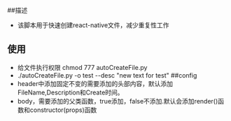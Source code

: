 ##描述
- 该脚本用于快速创建react-native文件，减少重复性工作
## 使用
- 给文件执行权限 chmod 777 autoCreateFile.py
- ./autoCreateFile.py -o test --desc "new text for test"
##config
- header中添加固定不变的需要添加的头部内容，默认添加FileName,Description和Create时间。
- body，需要添加的父类函数，true添加，false不添加.默认会添加render()函数和constructor(props)函数